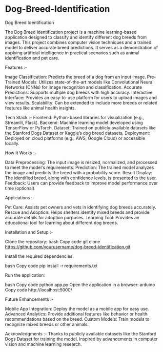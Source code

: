 # Dog-Breed-Identification

Dog Breed Identification


The Dog Breed Identification project is a machine learning-based application designed to classify and identify different dog breeds from images. This project combines computer vision techniques and a trained model to deliver accurate breed predictions. It serves as a demonstration of applying artificial intelligence in practical scenarios such as animal identification and pet care.


Features :-

Image Classification: Predicts the breed of a dog from an input image.
Pre-Trained Models: Utilizes state-of-the-art models like Convolutional Neural Networks (CNNs) for image recognition and classification.
Accurate Predictions: Supports multiple dog breeds with high accuracy.
Interactive Interface: Provides an easy-to-use platform for users to upload images and view results.
Scalability: Can be extended to include more breeds or related features like animal health insights.


Tech Stack :-
Frontend: Python-based libraries for visualization (e.g., Streamlit, Flask).
Backend: Machine learning model developed using TensorFlow or PyTorch.
Dataset: Trained on publicly available datasets like the Stanford Dogs Dataset or Kaggle’s dog breed datasets.
Deployment: Deployed on cloud platforms (e.g., AWS, Google Cloud) or accessible locally.


How It Works :-

Data Preprocessing: The input image is resized, normalized, and processed to meet the model's requirements.
Prediction: The trained model analyzes the image and predicts the breed with a probability score.
Result Display: The identified breed, along with confidence levels, is presented to the user.
Feedback: Users can provide feedback to improve model performance over time (optional).


Applications :-

Pet Care: Assists pet owners and vets in identifying dog breeds accurately.
Rescue and Adoption: Helps shelters identify mixed breeds and provide accurate details for adoption purposes.
Learning Tool: Provides an educational tool for learning about different dog breeds.


Installation and Setup :-

Clone the repository:
bash
Copy code
git clone https://github.com/yourusername/dog-breed-identification.git

Install the required dependencies:

bash
Copy code
pip install -r requirements.txt

Run the application:

bash
Copy code
python app.py
Open the application in a browser:
arduino
Copy code
http://localhost:5000/


Future Enhancements :-

Mobile App Integration: Deploy the model as a mobile app for easy use.
Advanced Analytics: Provide additional features like behavior or health recommendations based on the breed.
Custom Models: Train models to recognize mixed breeds or other animals.


Acknowledgments :-
Thanks to publicly available datasets like the Stanford Dogs Dataset for training the model.
Inspired by advancements in computer vision and machine learning research.
